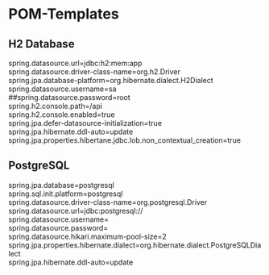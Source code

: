 # POM-Templates

## H2 Database

spring.datasource.url=jdbc:h2:mem:app<br>
spring.datasource.driver-class-name=org.h2.Driver<br>
spring.jpa.database-platform=org.hibernate.dialect.H2Dialect<br>
spring.datasource.username=sa<br>
##spring.datasource.password=root<br>
spring.h2.console.path=/api<br>
spring.h2.console.enabled=true<br>
spring.jpa.defer-datasource-initialization=true<br>
spring.jpa.hibernate.ddl-auto=update<br>
spring.jpa.properties.hibertane.jdbc.lob.non_contextual_creation=true<br>

## PostgreSQL

spring.jpa.database=postgresql<br>
spring.sql.init.platform=postgresql<br>
spring.datasource.driver-class-name=org.postgresql.Driver<br>
spring.datasource.url=jdbc:postgresql://<br>
spring.datasource.username=<br>
spring.datasource.password=<br>
spring.datasource.hikari.maximum-pool-size=2<br>
spring.jpa.properties.hibernate.dialect=org.hibernate.dialect.PostgreSQLDialect<br>
spring.jpa.hibernate.ddl-auto=update<br>
